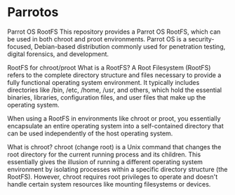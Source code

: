# Parrotos

Parrot OS RootFS
This repository provides a Parrot OS RootFS, which can be used in both chroot and proot environments. Parrot OS is a security-focused, Debian-based distribution commonly used for penetration testing, digital forensics, and development.

RootFS for chroot/proot
What is a RootFS?
A Root Filesystem (RootFS) refers to the complete directory structure and files necessary to provide a fully functional operating system environment. It typically includes directories like /bin, /etc, /home, /usr, and others, which hold the essential binaries, libraries, configuration files, and user files that make up the operating system.

When using a RootFS in environments like chroot or proot, you essentially encapsulate an entire operating system into a self-contained directory that can be used independently of the host operating system.

What is chroot?
chroot (change root) is a Unix command that changes the root directory for the current running process and its children. This essentially gives the illusion of running a different operating system environment by isolating processes within a specific directory structure (the RootFS). However, chroot requires root privileges to operate and doesn't handle certain system resources like mounting filesystems or devices.